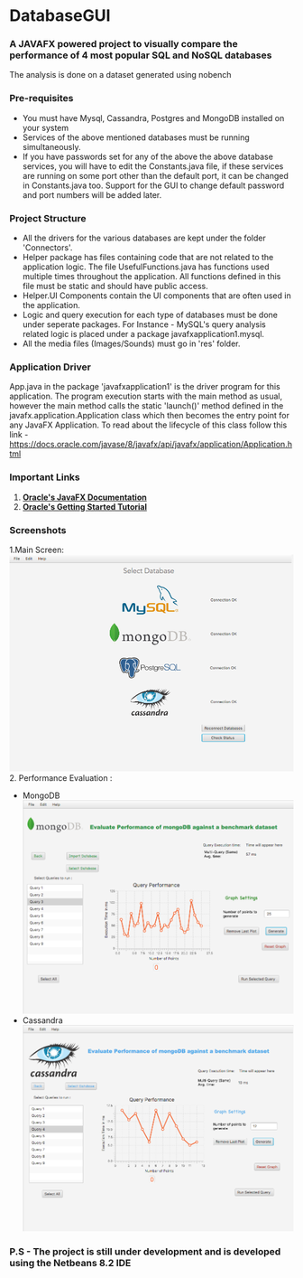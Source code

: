# DatabaseGUI
### A JAVAFX powered project to visually compare the performance of 4 most popular SQL and NoSQL databases
The analysis is done on a dataset generated using nobench

### Pre-requisites
* You must have Mysql, Cassandra, Postgres and MongoDB installed on your system
* Services of the above mentioned databases must be running simultaneously.
* If you have passwords set for any of the above the above database services, you will have to edit the Constants.java file, if these services are running on some port other than the default port, it can be changed in Constants.java too.  Support for the GUI to change default password and port numbers will be added later.

### Project Structure 
* All the drivers for the various databases are kept under the folder 'Connectors'.
* Helper package has files containing code that are not related to the application logic. The file UsefulFunctions.java has functions used multiple times throughout the application. All functions defined in this file must be static and should have public access.
* Helper.UI Components contain the UI components that are often used in the application.
* Logic and query execution for each type of databases must be done under seperate packages. For Instance - MySQL's query analysis related logic is placed under a package javafxapplication1.mysql. 
* All the media files (Images/Sounds) must go in 'res' folder.

### Application Driver 
App.java in the package 'javafxapplication1' is the driver program for this application. The program execution starts with the main method as usual, however the main method calls the static 'launch()' method defined in the javafx.application.Application class which then becomes the entry point for any JavaFX Application.
To read about the lifecycle of this class follow this link - https://docs.oracle.com/javase/8/javafx/api/javafx/application/Application.html

### Important Links
1. [**Oracle's JavaFX Documentation**](https://docs.oracle.com/javafx/2/overview/jfxpub-overview.htm)
2. [**Oracle's Getting Started Tutorial**](https://docs.oracle.com/javafx/2/get_started/jfxpub-get_started.htm)

### Screenshots
1.Main Screen: 
![alt text][main_screen]
2. Performance Evaluation : 
* MongoDB
![alt text][mongo_graph]
* Cassandra
![alt text][cassandra_graph]

[main_screen]: https://github.com/psx95/DatabaseGUI/blob/master/images/main%20screen.png "Application Main Screen"
[mongo_graph]: https://github.com/psx95/DatabaseGUI/blob/master/images/mongo%20db.png "Performance Evaluation - MongoDB"
[cassandra_graph]: https://github.com/psx95/DatabaseGUI/blob/master/images/cassandra.png "Performance Evaluation - Cassandra"

### P.S -  The project is still under development and is developed using the Netbeans 8.2 IDE
